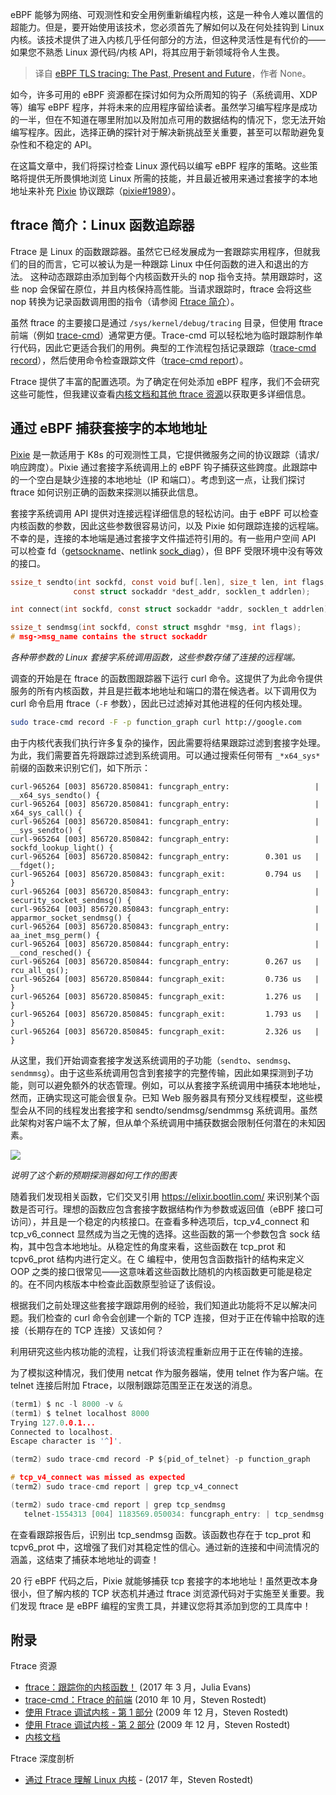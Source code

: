 
<!--
title: eBPF探针与你：寻踪内核源头
cover: https://blog.px.dev/static/51737f5fbe33debfd2e62bdd9c7ade08/a6d66/probe-investigation-overview.png
-->

eBPF 能够为网络、可观测性和安全用例重新编程内核，这是一种令人难以置信的超能力。但是，要开始使用该技术，您必须首先了解如何以及在何处挂钩到 Linux 内核。该技术提供了进入内核几乎任何部分的方法，但这种灵活性是有代价的——如果您不熟悉 Linux 源代码/内核 API，将其应用于新领域将令人生畏。

> 译自 [eBPF TLS tracing: The Past, Present and Future](https://blog.px.dev/ebpf-tls-tracing-past-present-future/)，作者 None。

如今，许多可用的 eBPF 资源都在探讨如何为众所周知的钩子（系统调用、XDP 等）编写 eBPF 程序，并将未来的应用程序留给读者。虽然学习编写程序是成功的一半，但在不知道在哪里附加以及附加点可用的数据结构的情况下，您无法开始编写程序。因此，选择正确的探针对于解决新挑战至关重要，甚至可以帮助避免复杂性和不稳定的 API。

在这篇文章中，我们将探讨检查 Linux 源代码以编写 eBPF 程序的策略。这些策略将提供无所畏惧地浏览 Linux 所需的技能，并且最近被用来通过套接字的本地地址来补充 [Pixie](https://px.dev) 协议跟踪（[pixie#1989](https://github.com/pixie-io/pixie/pull/1989)）。

## ftrace 简介：Linux 函数追踪器

Ftrace 是 Linux 的函数跟踪器。虽然它已经发展成为一套跟踪实用程序，但就我们的目的而言，它可以被认为是一种跟踪 Linux 中任何函数的进入和退出的方法。 这种动态跟踪由添加到每个内核函数开头的 nop 指令支持。禁用跟踪时，这些 nop 会保留在原位，并且内核保持高性能。当请求跟踪时，ftrace 会将这些 nop 转换为记录函数调用图的指令（请参阅 [Ftrace 简介](https://events.static.linuxfound.org/sites/events/files/slides/slides_0.pdf)）。

虽然 ftrace 的主要接口是通过 `/sys/kernel/debug/tracing` 目录，但使用 ftrace 前端（例如 [trace-cmd](https://man7.org/linux/man-pages/man1/trace-cmd.1.html)）通常更方便。Trace-cmd 可以轻松地为临时跟踪制作单行代码，因此它更适合我们的用例。典型的工作流程包括记录跟踪（[trace-cmd record](https://man7.org/linux/man-pages/man1/trace-cmd-record.1.html)），然后使用命令检查跟踪文件（[trace-cmd report](https://man7.org/linux/man-pages/man1/trace-cmd-report.1.html)）。

Ftrace 提供了丰富的配置选项。为了确定在何处添加 eBPF 程序，我们不会研究这些可能性，但我建议查看[内核文档和其他 ftrace 资源](/ebpf-probes-and-you/#ftrace-resources)以获取更多详细信息。

## 通过 eBPF 捕获套接字的本地地址

[Pixie](https://px.dev) 是一款适用于 K8s 的可观测性工具，它提供微服务之间的协议跟踪（请求/响应跨度）。Pixie 通过套接字系统调用上的 eBPF 钩子捕获这些跨度。此跟踪中的一个空白是缺少连接的本地地址（IP 和端口）。考虑到这一点，让我们探讨 ftrace 如何识别正确的函数来探测以捕获此信息。

套接字系统调用 API 提供对连接远程详细信息的轻松访问。由于 eBPF 可以检查内核函数的参数，因此这些参数很容易访问，以及 Pixie 如何跟踪连接的远程端。不幸的是，连接的本地端是通过套接字文件描述符引用的。有一些用户空间 API 可以检查 fd（[getsockname](https://man7.org/linux/man-pages/man2/getsockname.2.html)、netlink [sock_diag](https://www.man7.org/linux/man-pages/man7/sock_diag.7.html)），但 BPF 受限环境中没有等效的接口。

```c
ssize_t sendto(int sockfd, const void buf[.len], size_t len, int flags,
              const struct sockaddr *dest_addr, socklen_t addrlen);

int connect(int sockfd, const struct sockaddr *addr, socklen_t addrlen);

ssize_t sendmsg(int sockfd, const struct msghdr *msg, int flags);
# msg->msg_name contains the struct sockaddr
```

*各种带参数的 Linux 套接字系统调用函数，这些参数存储了连接的远程端。*

调查的开始是在 ftrace 的函数图跟踪器下运行 curl 命令。这提供了为此命令提供服务的所有内核函数，并且是拦截本地地址和端口的潜在候选者。以下调用仅为 curl 命令启用 ftrace（`-F` 参数），因此已过滤掉对其他进程的任何内核处理。

```bash
sudo trace-cmd record -F -p function_graph curl http://google.com
```

由于内核代表我们执行许多复杂的操作，因此需要将结果跟踪过滤到套接字处理。为此，我们需要首先将跟踪过滤到系统调用。可以通过搜索任何带有 `_*x64_sys*` 前缀的函数来识别它们，如下所示：

```
curl-965264 [003] 856720.850841: funcgraph_entry:                   |  __x64_sys_sendto() {
curl-965264 [003] 856720.850841: funcgraph_entry:                   |    x64_sys_call() {
curl-965264 [003] 856720.850841: funcgraph_entry:                   |      __sys_sendto() {
curl-965264 [003] 856720.850842: funcgraph_entry:                   |        sockfd_lookup_light() {
curl-965264 [003] 856720.850842: funcgraph_entry:        0.301 us   |          __fdget();
curl-965264 [003] 856720.850843: funcgraph_exit:         0.794 us   |        }
curl-965264 [003] 856720.850843: funcgraph_entry:                   |        security_socket_sendmsg() {
curl-965264 [003] 856720.850843: funcgraph_entry:                   |          apparmor_socket_sendmsg() {
curl-965264 [003] 856720.850843: funcgraph_entry:                   |            aa_inet_msg_perm() {
curl-965264 [003] 856720.850844: funcgraph_entry:                   |              __cond_resched() {
curl-965264 [003] 856720.850844: funcgraph_entry:        0.267 us   |                rcu_all_qs();
curl-965264 [003] 856720.850844: funcgraph_exit:         0.736 us   |              }
curl-965264 [003] 856720.850845: funcgraph_exit:         1.276 us   |            }
curl-965264 [003] 856720.850845: funcgraph_exit:         1.793 us   |          }
curl-965264 [003] 856720.850845: funcgraph_exit:         2.326 us   |        }
```

从这里，我们开始调查套接字发送系统调用的子功能（`sendto`、`sendmsg`、`sendmmsg`）。由于这些系统调用包含到套接字的完整传输，因此如果探测到子功能，则可以避免额外的状态管理。例如，可以从套接字系统调用中捕获本地地址，然而，正确实现这可能会很复杂。已知 Web 服务器具有预分叉线程模型，这些模型会从不同的线程发出套接字和 sendto/sendmsg/sendmmsg 系统调用。虽然此架构对客户端不太了解，但从单个系统调用中捕获数据会限制任何潜在的未知因素。

![](https://blog.px.dev/static/51737f5fbe33debfd2e62bdd9c7ade08/44d59/probe-investigation-overview.png)

*说明了这个新的预期探测器如何工作的图表*

随着我们发现相关函数，它们交叉引用 https://elixir.bootlin.com/ 来识别某个函数是否可行。理想的函数应包含套接字数据结构作为参数或返回值（eBPF 接口可访问），并且是一个稳定的内核接口。在查看多种选项后，tcp_v4_connect 和 tcp_v6_connect 显然成为当之无愧的选择。这些函数的第一个参数包含 sock 结构，其中包含本地地址。从稳定性的角度来看，这些函数在 tcp_prot 和 tcpv6_prot 结构内进行定义。在 C 编程中，使用包含函数指针的结构来定义 OOP 之类的接口很常见——这意味着这些函数比随机的内核函数更可能是稳定的。在不同内核版本中检查此函数原型验证了该假设。

根据我们之前处理这些套接字跟踪用例的经验，我们知道此功能将不足以解决问题。我们检查的 curl 命令会创建一个新的 TCP 连接，但对于正在传输中拾取的连接（长期存在的 TCP 连接）又该如何？

利用研究这些内核功能的流程，让我们将该流程重新应用于正在传输的连接。

为了模拟这种情况，我们使用 netcat 作为服务器端，使用 telnet 作为客户端。在 telnet 连接后附加 Ftrace，以限制跟踪范围至正在发送的消息。

```c
(term1) $ nc -l 8000 -v & 
(term1) $ telnet localhost 8000
Trying 127.0.0.1...
Connected to localhost.
Escape character is '^]'.

(term2) sudo trace-cmd record -P ${pid_of_telnet} -p function_graph

# tcp_v4_connect was missed as expected
(term2) sudo trace-cmd report | grep tcp_v4_connect

(term2) sudo trace-cmd report | grep tcp_sendmsg
   telnet-1554313 [004] 1183569.050034: funcgraph_entry: | tcp_sendmsg() {
```

在查看跟踪报告后，识别出 tcp_sendmsg 函数。该函数也存在于 tcp_prot 和 tcpv6_prot 中，这增强了我们对其稳定性的信心。通过新的连接和中间流情况的涵盖，这结束了捕获本地地址的调查！

20 行 eBPF 代码之后，Pixie 就能够捕获 tcp 套接字的本地地址！虽然更改本身很小，但了解内核的 TCP 状态机并通过 ftrace 浏览源代码对于实施至关重要。我们发现 ftrace 是 eBPF 编程的宝贵工具，并建议您将其添加到您的工具库中！

## 附录

Ftrace 资源

- [ftrace：跟踪你的内核函数！](https://jvns.ca/blog/2017/03/19/getting-started-with-ftrace/) (2017 年 3 月，Julia Evans)
- [trace-cmd：Ftrace 的前端](https://lwn.net/Articles/410200/) (2010 年 10 月，Steven Rostedt)
- [使用 Ftrace 调试内核 - 第 1 部分](https://lwn.net/Articles/365835/) (2009 年 12 月，Steven Rostedt)
- [使用 Ftrace 调试内核 - 第 2 部分](https://lwn.net/Articles/366796/) (2009 年 12 月，Steven Rostedt)
- [内核文档](https://www.kernel.org/doc/html/v4.17/trace/ftrace.html)

Ftrace 深度剖析

- [通过 Ftrace 理解 Linux 内核](https://www.youtube.com/watch?v=2ff-7UTg5rE) - (2017 年，Steven Rostedt)